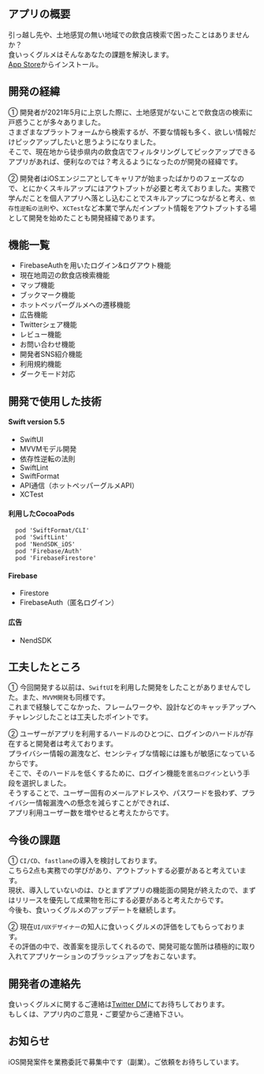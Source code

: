 ## アプリの概要
引っ越し先や、土地感覚の無い地域での飲食店検索で困ったことはありませんか？  
食いっくグルメはそんなあなたの課題を解決します。  
[App Store]()からインストール。

## 開発の経緯
① 開発者が2021年5月に上京した際に、土地感覚がないことで飲食店の検索に戸惑うことが多々ありました。  
さまざまなプラットフォームから検索するが、不要な情報も多く、欲しい情報だけピックアップしたいと思うようになりました。  
そこで、現在地から徒歩県内の飲食店でフィルタリングしてピックアップできるアプリがあれば、便利なのでは？考えるようになったのが開発の経緯です。  

② 開発者はiOSエンジニアとしてキャリアが始まったばかりのフェーズなので、とにかくスキルアップにはアウトプットが必要と考えておりました。実務で学んだことを個人アプリへ落とし込むことでスキルアップにつながると考え、`依存性逆転の法則`や、`XCTest`など本業で学んだインプット情報をアウトプットする場として開発を始めたことも開発経緯であります。

## 機能一覧
- FirebaseAuthを用いたログイン&ログアウト機能
- 現在地周辺の飲食店検索機能
- マップ機能
- ブックマーク機能
- ホットペッパーグルメへの遷移機能
- 広告機能
- Twitterシェア機能
- レビュー機能
- お問い合わせ機能
- 開発者SNS紹介機能
- 利用規約機能
- ダークモード対応

## 開発で使用した技術
#### Swift version 5.5
- SwiftUI
- MVVMモデル開発
- 依存性逆転の法則
- SwiftLint
- SwiftFormat
- API通信（ホットペッパーグルメAPI）
- XCTest

#### 利用したCocoaPods

```
  pod 'SwiftFormat/CLI'  
  pod 'SwiftLint'  
  pod 'NendSDK_iOS'  
  pod 'Firebase/Auth'  
  pod 'FirebaseFirestore'  
```

#### Firebase
- Firestore
- FirebaseAuth（匿名ログイン）

#### 広告
- NendSDK

## 工夫したところ
① 今回開発する以前は、`SwiftUI`を利用した開発をしたことがありませんでした。また、`MVVM開発`も同様です。  
これまで経験してこなかった、フレームワークや、設計などのキャッチアップへチャレンジしたことは工夫したポイントです。 

② ユーザーがアプリを利用するハードルのひとつに、ログインのハードルが存在すると開発者は考えております。  
プライバシー情報の漏洩など、センシティブな情報には誰もが敏感になっているからです。  
そこで、そのハードルを低くするために、ログイン機能を`匿名ログイン`という手段を選択しました。  
そうすることで、ユーザー固有のメールアドレスや、パスワードを扱わず、プライバシー情報漏洩への懸念を減らすことができれば、  
アプリ利用ユーザー数を増やせると考えたからです。 

## 今後の課題
① `CI/CD`、`fastlane`の導入を検討しております。  
こちら2点も実務での学びがあり、アウトプットする必要があると考えています。  
現状、導入していないのは、ひとまずアプリの機能面の開発が終えたので、まずはリリースを優先して成果物を形にする必要があると考えたからです。  
今後も、食いっくグルメのアップデートを継続します。

② 現在`UI/UXデザイナー`の知人に食いっくグルメの評価をしてもらっております。  
その評価の中で、改善案を提示してくれるので、開発可能な箇所は積極的に取り入れてアプリケーションのブラッシュアップをおこないます。

## 開発者の連絡先
食いっくグルメに関するご連絡は[Twitter DM](https://twitter.com/ken_sasaki2)にてお待ちしております。  
もしくは、アプリ内のご意見・ご要望からご連絡下さい。

## お知らせ
iOS開発案件を業務委託で募集中です（副業）。ご依頼をお待ちしています。
